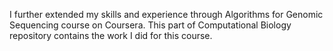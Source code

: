 I further extended my skills and experience through Algorithms for Genomic Sequencing course on Coursera.
This part of Computational Biology repository contains the work I did for this course.